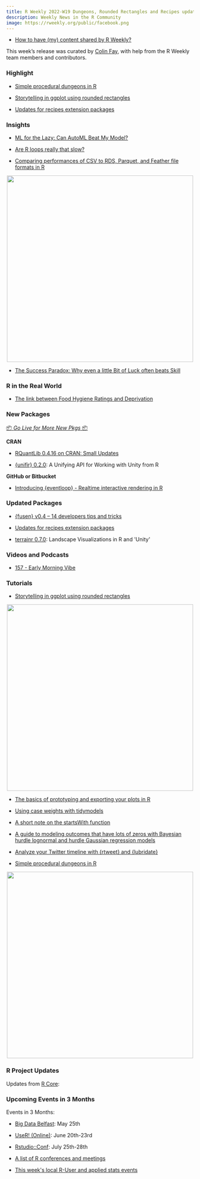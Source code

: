 ```yaml
---
title: R Weekly 2022-W19 Dungeons, Rounded Rectangles and Recipes update
description: Weekly News in the R Community
image: https://rweekly.org/public/facebook.png
---
```

+ [How to have (my) content shared by R Weekly?](https://github.com/rweekly/rweekly.org#how-to-have-my-content-shared-by-r-weekly)

This week’s release was curated by [Colin Fay](https://colinfay.me/), with help from the R Weekly team members and contributors.

###  Highlight

+ [Simple procedural dungeons in R](https://www.rostrum.blog/2022/05/01/dungeon/)

+ [Storytelling in ggplot using rounded rectangles](https://albert-rapp.de/post/2022-05-01-use-grobs-to-get-rounded-corners/)

+ [Updates for recipes extension packages](https://www.tidyverse.org/blog/2022/05/recipes-update-05-20222/)


### Insights

+ [ML for the Lazy: Can AutoML Beat My Model?](https://jlaw.netlify.app/2022/05/03/ml-for-the-lazy-can-automl-beat-my-model/)

+ [Are R loops really that slow?](https://medium.com/@alwinw/are-r-loops-really-that-slow-1bbf46b21fcb)

+ [Comparing performances of CSV to RDS, Parquet, and Feather file formats in R](https://tomaztsql.wordpress.com/2022/05/08/comparing-performances-of-csv-to-rds-parquet-and-feather-data-types/)

<div align = "center">
    <img src = "https://tomaztsql.files.wordpress.com/2022/05/plot_zoom_png.png" width = "500px">
</div>

+ [The Success Paradox: Why even a little Bit of Luck often beats Skill](https://blog.ephorie.de/the-success-paradox-why-even-a-little-bit-of-luck-often-beats-skill)

### R in the Real World

+ [The link between Food Hygiene Ratings and Deprivation](https://www.jumpingrivers.com/blog/food-hygiene-ratings-uk-deprivation/)


###  New Packages

<p class="added-hostname"><a href="https://rweekly.org/live" target="_blank" class="externalLink">📦 <i>Go Live for More New Pkgs</i> 📦</a></p>

**CRAN**

+ [RQuantLib 0.4.16 on CRAN: Small Updates](http://dirk.eddelbuettel.com/blog/2022/05/05/#rquantlib_0.4.16)

+ [{unifir} 0.2.0](https://cran.r-project.org/package=unifir): A Unifying API for Working with Unity from R

**GitHub or Bitbucket**

+ [Introducing {eventloop} - Realtime interactive rendering in R](https://coolbutuseless.github.io/2022/05/06/introducing-eventloop-realtime-interactive-rendering-in-r/)

### Updated Packages

+ [{fusen} v0.4 – 14 developers tips and tricks](https://rtask.thinkr.fr/fusen-v0-4-14-developers-tips-and-tricks/)

+ [Updates for recipes extension packages](https://www.tidyverse.org/blog/2022/05/recipes-update-05-20222/)

+ [terrainr 0.7.0](https://cran.r-project.org/package=terrainr): Landscape Visualizations in R and 'Unity'

###  Videos and Podcasts

+ [157 - Early Morning Vibe](https://nssdeviations.com/157-early-morning-vibe)

###  Tutorials

+ [Storytelling in ggplot using rounded rectangles](https://albert-rapp.de/post/2022-05-01-use-grobs-to-get-rounded-corners/)

<div align = "center">
    <img src = "https://albert-rapp.de/post/2022-05-01-use-grobs-to-get-rounded-corners/final_remake.png" width = "500px">
</div>

+ [The basics of prototyping and exporting your plots in R](https://www.rforecology.com/post/exporting-plots-in-r/)

+ [Using case weights with tidymodels](https://www.tidyverse.org/blog/2022/05/case-weights/)

+ [A short note on the startsWith function](https://statisticaloddsandends.wordpress.com/2022/05/05/a-short-note-on-the-startswith-function/)


+ [A guide to modeling outcomes that have lots of zeros with Bayesian hurdle lognormal and hurdle Gaussian regression models](https://www.andrewheiss.com/blog/2022/05/09/hurdle-lognormal-gaussian-brms/)

+ [Analyze your Twitter timeline with {rtweet} and {lubridate}](https://albert-rapp.de/post/2022-05-06-track-twitter-follower/)


+ [Simple procedural dungeons in R](https://www.rostrum.blog/2022/05/01/dungeon/)

<div align = "center">
    <img src = "https://www.rostrum.blog/post/2022-04-30-dungeon_files/r.oguelike-generate.gif" width = "500px">
</div>

<!--<div class="post-more-begin></div><div class="post-more-end"></div>-->

###  R Project Updates

Updates from [R Core](http://developer.r-project.org/blosxom.cgi/R-devel/NEWS):


###  Upcoming Events in 3 Months

Events in 3 Months:

+ [Big Data Belfast](https://www.bigdatabelfast.com/): May 25th

+ [UseR! (Online)](https://user2022.r-project.org/): June 20th-23rd

+ [Rstudio::Conf](https://www.rstudio.com/conference/): July 25th-28th

+ [A list of R conferences and meetings](https://jumpingrivers.github.io/meetingsR/events.html)

+ [This week's local R-User and applied stats events](https://community.rstudio.com/c/irl)
